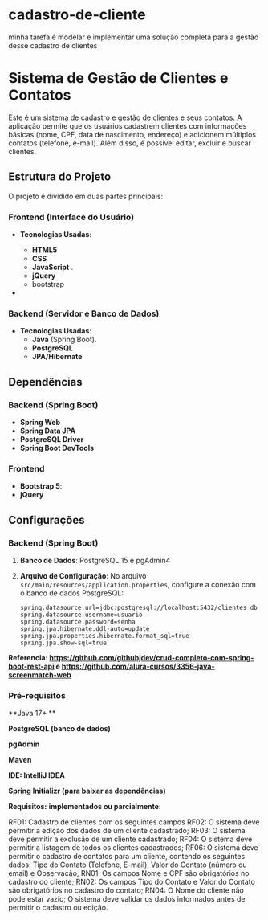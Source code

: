 # cadastro-de-cliente
minha tarefa é modelar e implementar uma solução completa para a gestão desse cadastro de clientes

# Sistema de Gestão de Clientes e Contatos

Este é um sistema de cadastro e gestão de clientes e seus contatos. A aplicação permite que os usuários cadastrem clientes com informações básicas (nome, CPF, data de nascimento, endereço) e adicionem múltiplos contatos (telefone, e-mail). Além disso, é possível editar, excluir e buscar clientes.

## Estrutura do Projeto

O projeto é dividido em duas partes principais:

### Frontend (Interface do Usuário)
- **Tecnologias Usadas**:
  - **HTML5** 
  - **CSS**
  - **JavaScript** .
  - **jQuery**
  - bootstrap

-

### Backend (Servidor e Banco de Dados)
- **Tecnologias Usadas**:
  - **Java** (Spring Boot).
  - **PostgreSQL**
  - **JPA/Hibernate**



## Dependências

### Backend (Spring Boot)

- **Spring Web**
- **Spring Data JPA**
- **PostgreSQL Driver**
- **Spring Boot DevTools**

### Frontend

- **Bootstrap 5**:
- **jQuery**

## Configurações

### Backend (Spring Boot)

1. **Banco de Dados**:
   PostgreSQL 15 e pgAdmin4
   
   
2. **Arquivo de Configuração**:
   No arquivo `src/main/resources/application.properties`, configure a conexão com o banco de dados PostgreSQL:

   ```properties
   spring.datasource.url=jdbc:postgresql://localhost:5432/clientes_db
   spring.datasource.username=usuario
   spring.datasource.password=senha
   spring.jpa.hibernate.ddl-auto=update
   spring.jpa.properties.hibernate.format_sql=true
   spring.jpa.show-sql=true

**Referencia**: 
**https://github.com/githubjdev/crud-completo-com-spring-boot-rest-api  e  https://github.com/alura-cursos/3356-java-screenmatch-web**

### Pré-requisitos

**Java 17+ **

**PostgreSQL (banco de dados)**

**pgAdmin** 

**Maven** 

**IDE: IntelliJ IDEA**

**Spring Initializr (para baixar as dependências)**

**Requisitos:**
**implementados ou parcialmente:**

RF01: Cadastro de clientes com os seguintes campos
RF02: O sistema deve permitir a edição dos dados de um cliente cadastrado;
RF03: O sistema deve permitir a exclusão de um cliente cadastrado;
RF04: O sistema deve permitir a listagem de todos os clientes cadastrados;
RF06: O sistema deve permitir o cadastro de contatos para um cliente, contendo os
seguintes dados: Tipo do Contato (Telefone, E-mail), Valor do Contato (número ou email) e Observação;
RN01: Os campos Nome e CPF são obrigatórios no cadastro do cliente;
RN02: Os campos Tipo do Contato e Valor do Contato são obrigatórios no cadastro do
contato;
RN04: O Nome do cliente não pode estar vazio;
O sistema deve validar os dados informados antes de permitir o cadastro ou
edição.

